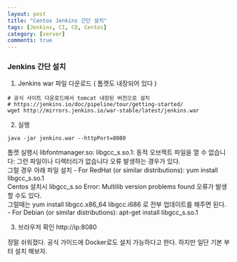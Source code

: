 ```yaml
---
layout: post
title: "Centos Jenkins 간단 설치"
tags: [Jenkins, CI, CD, Centos]
category: [server]
comments: true
---
```


### Jenkins 간단 설치

1. Jenkins war 파일 다운로드 ( 톰캣도 내장되어 있다 )    
  ```
  # 공식 사이트 다운로드에서 tomcat 내장된 버전으로 설치
  # https://jenkins.io/doc/pipeline/tour/getting-started/
  wget http://mirrors.jenkins.io/war-stable/latest/jenkins.war
  ```

2. 실행    
  ```
  java -jar jenkins.war --httpPort=8080
  ```
  톰캣 실행시 libfontmanager.so: libgcc_s.so.1: 동적 오브젝트 파일을 열 수 없습니다: 그런 파일이나 디렉터리가 없습니다 오류 발생하는 경우가 있다.    
  그럴 경우 아래 파일 설치
    - For RedHat (or similar distributions): yum install libgcc_s.so.1    
      Centos 설치시 libgcc_s.so Error:  Multilib version problems found 오류가 발생할 수도 있다.    
      그럴때는 yum install libgcc.x86_64 libgcc.i686 로 전부 업데이트를 해주면 된다.    
    - For Debian (or similar distributions): apt-get install libgcc_s.so.1    

3. 브라우저 확인
 http://ip:8080

 정말 쉬워졌다. 공식 가이드에 Docker로도 설치 가능하다고 한다.
 하지만 일단 기본 부터 설치 해보자.
